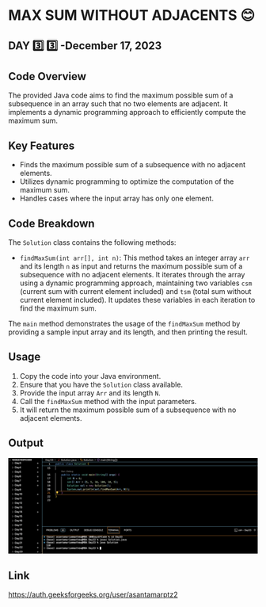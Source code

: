 # MAX SUM WITHOUT ADJACENTS :blush:
## DAY :three: :three: -December 17, 2023

## Code Overview

The provided Java code aims to find the maximum possible sum of a subsequence in an array such that no two elements are adjacent. It implements a dynamic programming approach to efficiently compute the maximum sum.

## Key Features

- Finds the maximum possible sum of a subsequence with no adjacent elements.
- Utilizes dynamic programming to optimize the computation of the maximum sum.
- Handles cases where the input array has only one element.

## Code Breakdown

The `Solution` class contains the following methods:

- `findMaxSum(int arr[], int n)`: This method takes an integer array `arr` and its length `n` as input and returns the maximum possible sum of a subsequence with no adjacent elements. It iterates through the array using a dynamic programming approach, maintaining two variables `csm` (current sum with current element included) and `tsm` (total sum without current element included). It updates these variables in each iteration to find the maximum sum.

The `main` method demonstrates the usage of the `findMaxSum` method by providing a sample input array and its length, and then printing the result.

## Usage

1. Copy the code into your Java environment.
2. Ensure that you have the `Solution` class available.
3. Provide the input array `Arr` and its length `N`.
4. Call the `findMaxSum` method with the input parameters.
5. It will return the maximum possible sum of a subsequence with no adjacent elements.


## Output

![Reference Image](s33.png)

## Link
<https://auth.geeksforgeeks.org/user/asantamarptz2>
